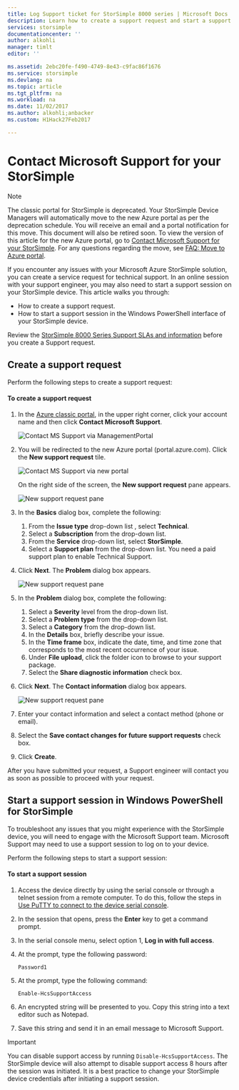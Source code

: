 ```yaml
---
title: Log Support ticket for StorSimple 8000 series | Microsoft Docs
description: Learn how to create a support request and start a support session on your StorSimple device.
services: storsimple
documentationcenter: ''
author: alkohli
manager: timlt
editor: ''

ms.assetid: 2ebc20fe-f490-4749-8e43-c9fac86f1676
ms.service: storsimple
ms.devlang: na
ms.topic: article
ms.tgt_pltfrm: na
ms.workload: na
ms.date: 11/02/2017
ms.author: alkohli;anbacker
ms.custom: H1Hack27Feb2017

---
```

# Contact Microsoft Support for your StorSimple
> [!NOTE]
> The classic portal for StorSimple is deprecated. Your StorSimple Device Managers will automatically move to the new Azure portal as per the deprecation schedule. You will receive an email and a portal notification for this move. This document will also be retired soon. To view the version of this article for the new Azure portal, go to [Contact Microsoft Support for your StorSimple](storsimple-8000-contact-microsoft-support.md). For any questions regarding the move, see [FAQ: Move to Azure portal](storsimple-8000-move-azure-portal-faq.md).

If you encounter any issues with your Microsoft Azure StorSimple solution, you can create a service request for technical support. In an online session with your support engineer, you may also need to start a support session on your StorSimple device. This article walks you through:

* How to create a support request.
* How to start a support session in the Windows PowerShell interface of your StorSimple device.

Review the [StorSimple 8000 Series Support SLAs and information](https://msdn.microsoft.com/library/mt433077.aspx) before you create a Support request.

## Create a support request
Perform the following steps to create a support request:

#### To create a support request
1. In the [Azure classic portal](https://manage.windowsazure.com/), in the upper right corner, click your account name and then click **Contact Microsoft Support**.
   
    ![Contact MS Support via ManagementPortal](./media/storsimple-contact-microsoft-support/Ibiza1.png)
2. You will be redirected to the new Azure portal (portal.azure.com). Click the **New support request** tile.
   
    ![Contact MS Support via new portal](./media/storsimple-contact-microsoft-support/Ibiza2.png)
   
    On the right side of the screen, the **New support request** pane appears. 
   
    ![New support request pane](./media/storsimple-contact-microsoft-support/Ibiza3a.png)
3. In the **Basics** dialog box, complete the following:                                
   
   1. From the **Issue type** drop-down list , select **Technical**.
   2. Select a **Subscription** from the drop-down list.
   3. From the **Service** drop-down list, select **StorSimple**. 
   4. Select a **Support plan** from the drop-down list. You need a paid support plan to enable Technical Support.
4. Click **Next**. The **Problem** dialog box appears.
   
    ![New support request pane](./media/storsimple-contact-microsoft-support/Ibiza5a.png) 
5. In the **Problem** dialog box, complete the following:
   
   1. Select a **Severity** level from the drop-down list.
   2. Select a **Problem type** from the drop-down list.
   3. Select a **Category** from the drop-down list. 
   4. In the **Details** box, briefly describe your issue.
   5. In the **Time frame** box, indicate the date, time, and time zone that corresponds to the most recent occurrence of your issue.
   6. Under **File upload**, click the folder icon to browse to your support package.
   7. Select the **Share diagnostic information** check box.
6. Click **Next**. The **Contact information** dialog box appears.
   
    ![New support request pane](./media/storsimple-contact-microsoft-support/Ibiza6a.png) 
7. Enter your contact information and select a contact method (phone or email). 
8. Select the **Save contact changes for future support requests** check box.
9. Click **Create**.

After you have submitted your request, a Support engineer will contact you as soon as possible to proceed with your request.

## Start a support session in Windows PowerShell for StorSimple
To troubleshoot any issues that you might experience with the StorSimple device, you will need to engage with the Microsoft Support team. Microsoft Support may need to use a support session to log on to your device. 

Perform the following steps to start a support session:

#### To start a support session
1. Access the device directly by using the serial console or through a telnet session from a remote computer. To do this, follow the steps in [Use PuTTY to connect to the device serial console](storsimple-deployment-walkthrough.md#use-putty-to-connect-to-the-device-serial-console).
2. In the session that opens, press the **Enter** key to get a command prompt.
3. In the serial console menu, select option 1, **Log in with full access**.
4. At the prompt, type the following password: 
   
    `Password1`
5. At the prompt, type the following command:
   
    `Enable-HcsSupportAccess`
6. An encrypted string will be presented to you. Copy this string into a text editor such as Notepad.
7. Save this string and send it in an email message to Microsoft Support. 

> [!IMPORTANT]
> You can disable support access by running `Disable-HcsSupportAccess`. The StorSimple device will also attempt to disable support access 8 hours after the session was initiated. It is a best practice to change your StorSimple device credentials after initiating a support session.
> 
> 

